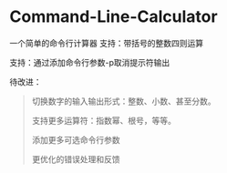 # Command-Line-Calculator
一个简单的命令行计算器
支持：带括号的整数四则运算

支持：通过添加命令行参数-p取消提示符输出

待改进：
>切换数字的输入输出形式：整数、小数、甚至分数。
>
>支持更多运算符：指数幂、根号，等等。
>
>添加更多可选命令行参数
>
>更优化的错误处理和反馈
>
